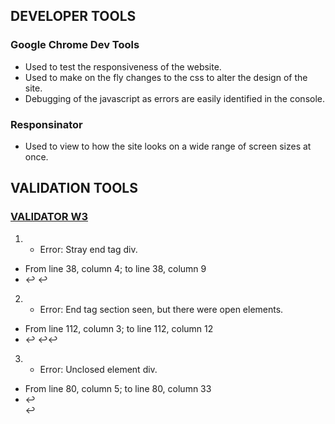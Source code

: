 ## DEVELOPER TOOLS

### Google Chrome Dev Tools

- Used to test the responsiveness of the website.
- Used to make on the fly changes to the css to alter the design of the site.
- Debugging of the javascript as errors are easily identified in the console.

### Responsinator

- Used to view to how the site looks on a wide range of screen sizes at once.

## VALIDATION TOOLS

### [VALIDATOR W3](https://validator.w3.org/)

1. - Error: Stray end tag div.
- From line 38, column 4; to line 38, column 9
- </div>↩			</div>↩		</n

2. - Error: End tag section seen, but there were open elements.
- From line 112, column 3; to line 112, column 12
- </div>↩		</section>↩↩		<!

3. - Error: Unclosed element div.
- From line 80, column 5; to line 80, column 33
- ↩				<div class="col-12 col-lg-9">↩		